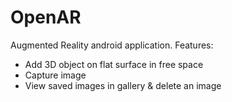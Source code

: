 # OpenAR
Augmented Reality android application.
Features:
- Add 3D object on flat surface in free space
- Capture image
- View saved images in gallery & delete an image
